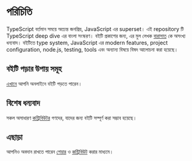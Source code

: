 # পরিচিতি 
TypeScript বর্তমান সময়ে অত্যন্ত জনপ্রিয়, JavaScript এর superset। এই repository টি TypeScript deep dive এর বাংলা সংস্করণ। বইটি প্রকাশের জন্য, এর মুল লেখক [বারাসাত](https://github.com/basarat) কে অসংখ্য ধন্যবাদ। বইটিতে type system, JavaScript এর modern features, project configuration, node.js, testing, tools এবং অন্যান্য বিষয়ে বিষদ আলোচনা করা হয়েছে।

## বইটি পড়ার উপায় সমূহ
[এখানে](https://sajibsrs.gitbook.io/typescript-book-bn) আপনি অনলাইনে বইটি পড়তে পারেন। 

## বিশেষ ধন্যবাদ 
সকল অসাধারণ [কন্ট্রিবিউটর](https://github.com/basarat/typescript-book/graphs/contributors) গণদের, যাদের জন্য বইটি সম্পূর্ণ করা সম্ভাব হয়েছে। 

## এছাড়া 
আপনিও অবদান রাখতে পারেন
[শেয়ার](https://sajibsrs.gitbook.io/typescript-book-bn) ও
[কন্ট্রিবিউট](https://github.com/sajibsrs/typescript-book-bn) করার মাধ্যমে।